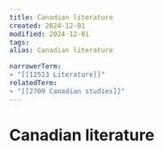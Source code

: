 ```yaml
---
title: Canadian literature
created: 2024-12-01
modified: 2024-12-01
tags: 
alias: Canadian literature

narrowerTerm:
- "[[12513 Literature]]"
relatedTerm:
- "[[2709 Canadian studies]]"
---
```

# Canadian literature
